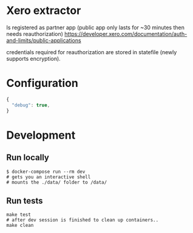 # Xero extractor
Is registered as partner app (public app only lasts for ~30 minutes then needs reauthorization) https://developer.xero.com/documentation/auth-and-limits/public-applications

credentials required for reauthorization are stored in statefile (newly supports encryption).




# Configuration
```javascript
{
  "debug": true,
}
```
# Development
## Run locally
```
$ docker-compose run --rm dev
# gets you an interactive shell
# mounts the ./data/ folder to /data/
```

## Run tests
```
make test
# after dev session is finished to clean up containers..
make clean 
```
